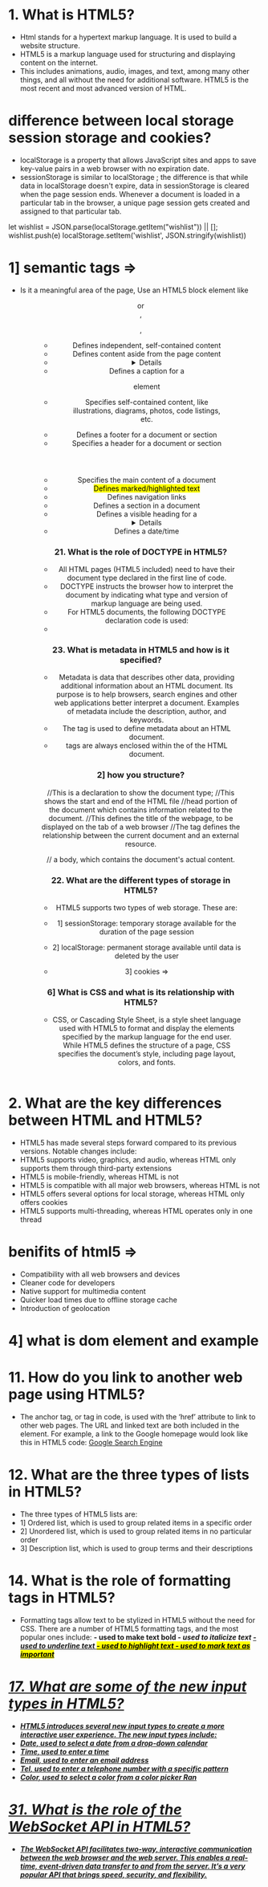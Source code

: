 
# 1. What is HTML5?
- Html stands for a hypertext markup language. It is used to build a website structure.
- HTML5 is a markup language used for structuring and displaying content on the internet. 
- This includes animations, audio, images, and text, among many other things, and all without the need for additional software. HTML5 is the most recent and most advanced version of HTML.

#  difference between local storage session storage  and cookies?

- localStorage is a property that allows JavaScript sites and apps to save key-value pairs in a web browser with no expiration date.
- sessionStorage is similar to localStorage ; the difference is that while data in localStorage doesn't expire, data in sessionStorage is cleared when the page session ends. Whenever a document is loaded in a particular tab in the browser, a unique page session gets created and assigned to that particular tab.

let wishlist = JSON.parse(localStorage.getItem("wishlist")) || [];
 wishlist.push(e)
localStorage.setItem('wishlist', JSON.stringify(wishlist))

# 1] semantic tags =>

- Is it a meaningful area of the page, Use an HTML5 block element like <header> or <footer>, <nav> <figure> <summry>, <article>
    - <article> Defines independent, self-contained content
    - <aside> 	Defines content aside from the page content
   -  <details> Defines additional details that the user can view or hide
    - <figcaption> 	Defines a caption for a <figure> element
    - <figure> 	Specifies self-contained content, like illustrations, diagrams, photos, code listings, etc.
   -  <footer> 	Defines a footer for a document or section
    - <header> 	Specifies a header for a document or section
   -  <main> 	Specifies the main content of a document
    - <mark> 	Defines marked/highlighted text
   -  <nav> 	Defines navigation links
    - <section> Defines a section in a document
    - <summary> Defines a visible heading for a <details> element
    - <time> 	Defines a date/time
    
    # 21. What is the role of DOCTYPE in HTML5?
    - All HTML pages (HTML5 included) need to have their document type declared in the first line of code.
    -  DOCTYPE instructs the browser how to interpret the document by indicating what type and version of markup language are being used.
    - For HTML5 documents, the following DOCTYPE declaration code is used: 
    - <!DOCTYPE html>
    
    # 23. What is metadata in HTML5 and how is it specified?
    - Metadata is data that describes other data, providing additional information about an HTML document. Its purpose is to help browsers, search engines and other web applications better interpret a document. Examples of metadata include the description, author, and keywords.
    - The <meta> tag is used to define metadata about an HTML document. 
    - <meta> tags are always enclosed within the <head> of the HTML document.


    # 2] how you structure? 

    <!DOCTYPE html>  //This is a declaration to show the document type;
    <html> //This shows the start and end of the HTML file
    <head> //head portion of the document which contains information related to the document.
    <title>tab name</title> //This defines the title of the webpage, to be displayed on the tab of a web browser
    <link rel="stylesheet" href="style.css"> //The <link> tag defines the relationship between the current document and an external resource.
    </head>
    <body> 

    // a body, which contains the document's actual content. 

    </body>
    </html>

   # 22. What are the different types of storage in HTML5?
    - HTML5 supports two types of web storage. These are:
    - 1] sessionStorage: temporary storage available for the duration of the page session
    - 2] localStorage: permanent storage available until data is deleted by the user

    - 3] cookies => 

    # 6] What is CSS and what is its relationship with HTML5?
    - CSS, or Cascading Style Sheet, is a style sheet language used with HTML5 to format and display the elements specified by the markup language for the end user. While HTML5 defines the structure of a page, CSS specifies the document’s style, including page layout, colors, and fonts. 


    
# 2. What are the key differences between HTML and HTML5?
 - HTML5 has made several steps forward compared to its previous versions. Notable changes include:
 - HTML5 supports video, graphics, and audio, whereas HTML only supports them through third-party extensions
 - HTML5 is mobile-friendly, whereas HTML is not
 - HTML5 is compatible with all major web browsers, whereas HTML is not
 - HTML5 offers several options for local storage, whereas HTML only offers cookies
 - HTML5 supports multi-threading, whereas HTML operates only in one thread

# benifits of html5 => 
- Compatibility with all web browsers and devices
- Cleaner code for developers
- Native support for multimedia content
- Quicker load times due to offline storage cache
- Introduction of geolocation


# 4] what is dom element and example 

# 11. How do you link to another web page using HTML5?
- The anchor tag, or <a> tag in code, is used with the ‘href’ attribute to link to other web pages. The URL and linked text are both included in the element.
For example, a link to the Google homepage would look like this in HTML5 code:
<a href="http://www.google.com/">Google Search Engine</a>

# 12. What are the three types of lists in HTML5?
- The three types of HTML5 lists are: 
- 1] Ordered list, which is used to group related items in a specific order
- 2] Unordered list, which is used to group related items in no particular order 
- 3] Description list, which is used to group terms and their descriptions

# 14. What is the role of formatting tags in HTML5?
- Formatting tags allow text to be stylized in HTML5 without the need for CSS. There are a number of HTML5 formatting tags, and the most popular ones include:
<b> - used to make text bold
<i> - used to italicize text
<u> - used to underline text
<mark> - used to highlight text
<strong> - used to mark text as important

# 17. What are some of the new input types in HTML5?
- HTML5 introduces several new input types to create a more interactive user experience. The new input types include:
- Date, used to select a date from a drop-down calendar
- Time, used to enter a time
- Email, used to enter an email address
- Tel, used to enter a telephone number with a specific pattern
- Color, used to select a color from a color picker Ran

# 31. What is the role of the WebSocket API in HTML5?
- The WebSocket API facilitates two-way, interactive communication between the web browser and the web server. This enables a real-time, event-driven data transfer to and from the server. It’s a very popular API that brings speed, security, and flexibility.
